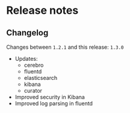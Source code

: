 # Release notes

## Changelog

Changes between `1.2.1` and this release: `1.3.0`

- Updates:
  - cerebro
  - fluentd
  - elasticsearch
  - kibana
  - curator
- Improved security in Kibana
- Improved log parsing in fluentd